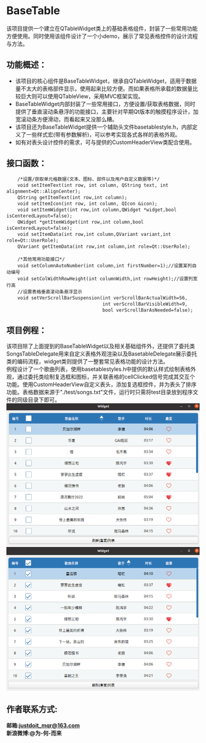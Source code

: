 # BaseTable
该项目提供一个建立在QTableWidget类上的基础表格组件，封装了一些常用功能方便使用。同时使用该组件设计了一个小demo，展示了常见表格控件的设计流程与方法。  
## 功能概述：
* 该项目的核心组件是BaseTableWidget，继承自QTableWidget，适用于数据量不太大的表格部件显示，使用起来比较方便。而如果表格所承载的数据量比较巨大则可以使用QTableView，采用MVC框架实现。  
* BaseTableWidget内部封装了一些常用接口，方便设置/获取表格数据，同时提供了垂直滚动条悬浮的功能接口，主要针对早期Qt版本的触摸程序设计，加宽滚动条方便滑动，而看起来又没那么糟。  
* 该项目还为BaseTableWidget提供一个辅助头文件basetablestyle.h，内部定义了一些样式宏(带有参数解析)，可以参考实现各式各样的表格外观。
* 如有对表头设计控件的需求，可与提供的CustomHeaderView类配合使用。
## 接口函数：
```
    /*设置/获取单元格数据(文本、图标、部件以及用户自定义数据等)*/
    void setItemText(int row, int column, QString text, int alignment=Qt::AlignCenter);
    QString getItemText(int row,int column);
    void setItemIcon(int row, int column, QIcon &icon);
    void setItemWidget(int row,int column,QWidget *widget,bool isCenteredLayout=false);
    QWidget *getItemWidget(int row,int column,bool isCenteredLayout=false);
    void setItemData(int row,int column,QVariant variant,int role=Qt::UserRole);
    QVariant getItemData(int row,int column,int role=Qt::UserRole);

    /*其他常用功能接口*/
    void setColumnAutoNumber(int column,int firstNumber=1);//设置某列自动编号
    void setColWidthRowHeight(int columnWidth,int rowHeight);//设置列宽行高
    //设置表格垂直滚动条悬浮显示
    void setVerScrollBarSuspension(int verScrollBarActualWidth=56,
                                   int verScrollBarVisibleWidth=9,
                                   bool verScrollBarAsNeeded=false);
```
## 项目例程：
该项目除了上面提到的BaseTableWidget以及相关基础组件外，还提供了委托类SongsTableDelegate用来自定义表格外观渲染以及BasetableDelegate展示委托类的编码流程，widget类则提供了一整套常见表格功能的设计方法。  
例程设计了一个歌曲列表，使用basetablestyles.h中提供的默认样式绘制表格外观，通过委托类绘制复选框和图标，并关联表格的cellClicked信号完成其交互个功能。使用CustomHeaderView自定义表头，添加复选框控件，并为表头了排序功能。表格数据来源于"./test/songs.txt"文件，运行时只需将test目录放到程序文件的同级目录下即可。  
![1.png](./screenshots/1.png)
![2.png](./screenshots/2.png)

## 作者联系方式:
**邮箱:justdoit_mqr@163.com**  
**新浪微博:@为-何-而来**  
